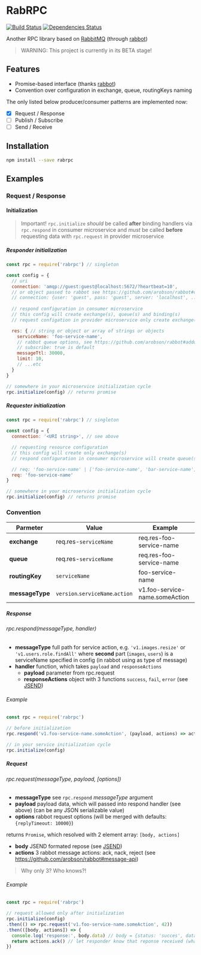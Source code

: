 # RabRPC
[![Build Status](https://travis-ci.org/swarthy/rabrpc.svg?branch=master)](https://travis-ci.org/swarthy/rabrpc)
[![Dependencies Status](https://david-dm.org/swarthy/rabrpc.svg)]()

Another RPC library based on [RabbitMQ](http://www.rabbitmq.com/) (through [rabbot](https://github.com/arobson/rabbot))

> WARNING: This project is currently in its BETA stage!

## Features

 * Promise-based interface (thanks [rabbot](https://github.com/arobson/rabbot))
 * Convention over configuration in exchange, queue, routingKeys naming

The only listed below producer/consumer patterns are implemented now:
* [x] Request / Response
* [ ] Publish / Subscribe
* [ ] Send / Receive

## Installation
```bash
npm install --save rabrpc
```

## Examples

### Request / Response

#### Initialization

> Important! `rpc.initialize` *should* be called **after** binding handlers via `rpc.respond` in consumer microservice and *must* be called **before** requesting data with `rpc.request` in provider microservice


##### Responder initialization

```javascript
const rpc = require('rabrpc') // singleton

const config = {
  // uri
  connection: 'amqp://guest:guest@localhost:5672/?heartbeat=10',
  // or object passed to rabbot see https://github.com/arobson/rabbot#configuration-via-json
  // connection: {user: 'guest', pass: 'guest', server: 'localhost', ...}
  
  // respond configuration in consumer microservice
  // this config will create exchange(s), queue(s) and binding(s)
  // request configation in provider microservice only create exchange(s)

  res: { // string or object or array of strings or objects
    serviceName: 'foo-service-name',
    // rabbot queue options, see https://github.com/arobson/rabbot#addqueue-queuename-options-connectionname-
    // subscribe: true is default
    messageTtl: 30000,
    limit: 10,
    // ...etc
  }
}

// somewhere in your microservice initialization cycle
rpc.initialize(config) // returns promise

```

##### Requester initialization

```javascript
const rpc = require('rabrpc') // singleton

const config = {
  connection: '<URI string>', // see above

  // requesting resource configuration
  // this config will create only exchange(s)
  // respond configuration in consumer microservice will create queue(s) and binding(s)

  // req: 'foo-service-name' | ['foo-service-name', 'bar-service-name'] | {serviceName: 'foo-service-name'} | [{serviceName: 'foo-service-name'}, {serviceName: 'bar-service-name'}]
  req: 'foo-service-name'
}

// somewhere in your microservice initialization cycle
rpc.initialize(config) // returns promise

```

### Convention

| Parmeter        | Value                            | Example                        |
| --------------- | -------------------------------- | ------------------------------ |
| **exchange**    | req.res-`serviceName`            | req.res-foo-service-name       |
| **queue**       | req.res-`serviceName`            | req.res-foo-service-name       |
| **routingKey**  | `serviceName`                    | foo-service-name               |
| **messageType** | `version`.`serviceName`.`action` | v1.foo-service-name.someAction |

##### Response
###### rpc.respond(messageType, handler)
 * **messageType** full path for service action, e.g. `'v1.images.resize'` or `'v1.users.role.findAll'` where **second** part (`images`, `users`) is a serviceName specified in config (in rabbot using as type of message)
 * **handler** function, which takes `payload` and `responseActions`
   * **payload** parameter from rpc.request
   * **responseActions** object with 3 functions `success`, `fail`, `error` (see [JSEND](https://github.com/Prestaul/jsend))

###### Example

```javascript
const rpc = require('rabrpc')

// before initialization
rpc.respond('v1.foo-service-name.someAction', (payload, actions) => actions.success(payload * 2))

// in your service initialization cycle
rpc.initialize(config)

```

##### Request
###### rpc.request(messageType, payload, [options])
 * **messageType** see `rpc.respond` *messageType* argument
 * **payload** payload data, which will passed into respond handler (see above) (can be any JSON serializable value)
 * **options** rabbot request options (will be merged with defaults: `{replyTimeout: 10000}`)

returns `Promise`, which resolved with 2 element array: `[body, actions]`
 * **body** JSEND formated repose (see [JSEND](https://github.com/Prestaul/jsend))
 * **actions** 3 rabbot message actions: ack, nack, reject (see https://github.com/arobson/rabbot#message-api)

> Why only 3? Who knows?!

###### Example

```javascript
const rpc = require('rabrpc')

// request allowed only after initialization
rpc.initialize(config)
.then(() => rpc.request('v1.foo-service-name.someAction', 42))
.then(([body, actions]) => {
  console.log('response:', body.data) // body = {status: 'succes', data: 84}
  return actions.ack() // let responder know that reponse received (what?)
})

```

